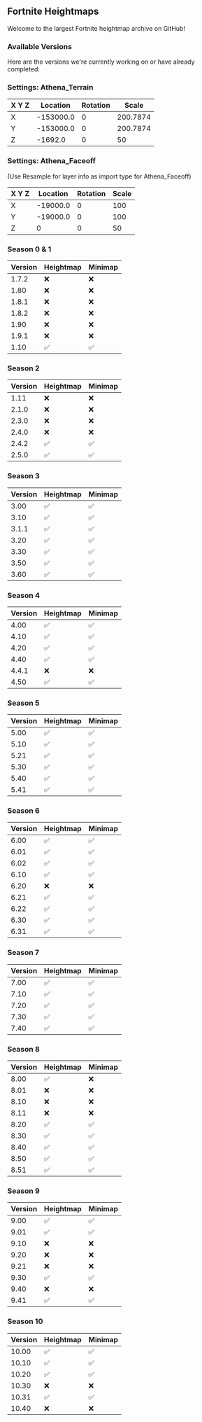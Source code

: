 ## Fortnite Heightmaps

Welcome to the largest Fortnite heightmap archive on GitHub!

### Available Versions

Here are the versions we're currently working on or have already completed:

### Settings: Athena_Terrain

| X Y Z | Location   | Rotation | Scale   |
|-------|------------|----------|---------|
| X     | -153000.0  | 0        | 200.7874|
| Y     | -153000.0  | 0        | 200.7874|
| Z     | -1692.0    | 0        | 50      |

### Settings: Athena_Faceoff
(Use Resample for layer info as import type for Athena_Faceoff)

| X Y Z | Location   | Rotation | Scale   |
|-------|------------|----------|---------|
| X     | -19000.0   | 0        | 100     |
| Y     | -19000.0   | 0        | 100     |
| Z     | 0          | 0        | 50      |

### Season 0 & 1

| Version | Heightmap         | Minimap |
|---------|-------------------|---------|
| 1.7.2   | :x:               | :x:     |
| 1.80    | :x:               | :x:     |
| 1.8.1   | :x:               | :x:     |
| 1.8.2   | :x:               | :x:     |
| 1.90    | :x:               | :x:     |
| 1.9.1   | :x:               | :x:     |
| 1.10    | :white_check_mark:| :white_check_mark:|

### Season 2

| Version | Heightmap         | Minimap |
|---------|-------------------|---------|
| 1.11    | :x:               | :x:     |
| 2.1.0   | :x:               | :x:     |
| 2.3.0   | :x:               | :x:     |
| 2.4.0   | :x:               | :x:     |
| 2.4.2   | :white_check_mark:| :white_check_mark:|
| 2.5.0   | :white_check_mark:| :white_check_mark:|

### Season 3

| Version | Heightmap         | Minimap |
|---------|-------------------|---------|
| 3.00    | :white_check_mark:| :white_check_mark:|
| 3.10    | :white_check_mark:| :white_check_mark:|
| 3.1.1   | :white_check_mark:| :white_check_mark:|
| 3.20    | :white_check_mark:| :white_check_mark:|
| 3.30    | :white_check_mark:| :white_check_mark:|
| 3.50    | :white_check_mark:| :white_check_mark:|
| 3.60    | :white_check_mark:| :white_check_mark:|

### Season 4

| Version | Heightmap         | Minimap |
|---------|-------------------|---------|
| 4.00    | :white_check_mark:| :white_check_mark:|
| 4.10    | :white_check_mark:| :white_check_mark:|
| 4.20    | :white_check_mark:| :white_check_mark:|
| 4.40    | :white_check_mark:| :white_check_mark:|
| 4.4.1   | :x:               | :x:     |
| 4.50    | :white_check_mark:| :white_check_mark:|

### Season 5

| Version | Heightmap         | Minimap |
|---------|-------------------|---------|
| 5.00    | :white_check_mark:| :white_check_mark:|
| 5.10    | :white_check_mark:| :white_check_mark:|
| 5.21    | :white_check_mark:| :white_check_mark:|
| 5.30    | :white_check_mark:| :white_check_mark:|
| 5.40    | :white_check_mark:| :white_check_mark:|
| 5.41    | :white_check_mark:| :white_check_mark:|

### Season 6

| Version | Heightmap         | Minimap |
|---------|-------------------|---------|
| 6.00    | :white_check_mark:| :white_check_mark:|
| 6.01    | :white_check_mark:| :white_check_mark:|
| 6.02    | :white_check_mark:| :white_check_mark:|
| 6.10    | :white_check_mark:| :white_check_mark:|
| 6.20    | :x:               | :x:     |
| 6.21    | :white_check_mark:| :white_check_mark:|
| 6.22    | :white_check_mark:| :white_check_mark:|
| 6.30    | :white_check_mark:| :white_check_mark:|
| 6.31    | :white_check_mark:| :white_check_mark:|

### Season 7

| Version | Heightmap         | Minimap |
|---------|-------------------|---------|
| 7.00    | :white_check_mark:| :white_check_mark:|
| 7.10    | :white_check_mark:| :white_check_mark:|
| 7.20    | :white_check_mark:| :white_check_mark:|
| 7.30    | :white_check_mark:| :white_check_mark:|
| 7.40    | :white_check_mark:| :white_check_mark:|

### Season 8

| Version | Heightmap         | Minimap |
|---------|-------------------|---------|
| 8.00    | :white_check_mark:| :x:     |
| 8.01    | :x:               | :x:     |
| 8.10    | :x:               | :x:     |
| 8.11    | :x:               | :x:     |
| 8.20    | :white_check_mark:| :white_check_mark:|
| 8.30    | :white_check_mark:| :white_check_mark:|
| 8.40    | :white_check_mark:| :white_check_mark:|
| 8.50    | :white_check_mark:| :white_check_mark:|
| 8.51    | :white_check_mark:| :white_check_mark:|

### Season 9

| Version | Heightmap         | Minimap |
|---------|-------------------|---------|
| 9.00    | :white_check_mark:| :white_check_mark:|
| 9.01    | :white_check_mark:| :white_check_mark:|
| 9.10    | :x:               | :x:     |
| 9.20    | :x:               | :x:     |
| 9.21    | :x:               | :x:     |
| 9.30    | :white_check_mark:| :white_check_mark:|
| 9.40    | :x:               | :x:     |
| 9.41    | :white_check_mark:| :white_check_mark:|

### Season 10

| Version | Heightmap         | Minimap |
|---------|-------------------|---------|
| 10.00   | :white_check_mark:| :white_check_mark:|
| 10.10   | :white_check_mark:| :white_check_mark:|
| 10.20   | :white_check_mark:| :white_check_mark:|
| 10.30   | :x:               | :x:     |
| 10.31   | :white_check_mark:| :white_check_mark:|
| 10.40   | :x:               | :x:     |
